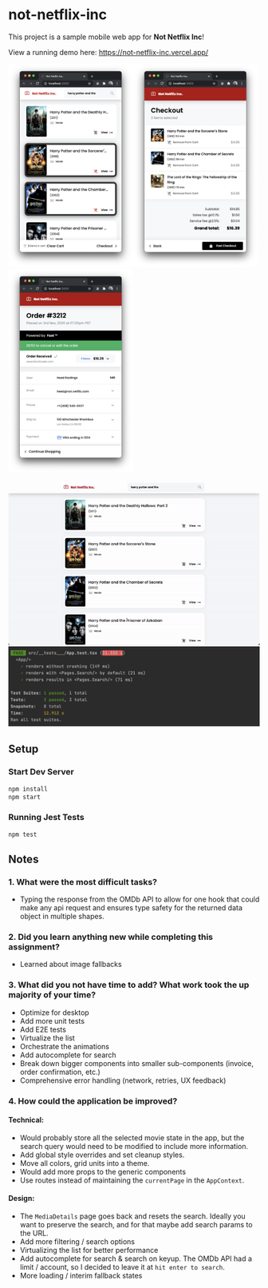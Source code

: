 # not-netflix-inc

This project is a sample mobile web app for **Not Netflix Inc**!

View a running demo here: https://not-netflix-inc.vercel.app/

<img src="https://github.com/mankybansal/not-netflix-inc/blob/master/screenshots/screen1.png" alt="img-1" width="250"><img src="https://github.com/mankybansal/not-netflix-inc/blob/master/screenshots/screen2.png" alt="img-2" width="250"><img src="https://github.com/mankybansal/not-netflix-inc/blob/master/screenshots/screen3.png" alt="img-3"  width="250"> 

<img src="https://github.com/mankybansal/not-netflix-inc/blob/master/screenshots/low-res-gif.gif" width="750">

<img src="https://github.com/mankybansal/not-netflix-inc/blob/master/screenshots/test-runs.png" width="750">

## Setup
### Start Dev Server
```
npm install
npm start
```
### Running Jest Tests
```
npm test
```

## Notes 

### 1. What were the most difficult tasks?
- Typing the response from the OMDb API to allow for one hook that could make any api request and ensures type safety for the returned data object in multiple shapes. 

### 2. Did you learn anything new while completing this assignment?
- Learned about image fallbacks

### 3. What did you not have time to add? What work took the up majority of your time?
- Optimize for desktop
- Add more unit tests
- Add E2E tests
- Virtualize the list
- Orchestrate the animations
- Add autocomplete for search
- Break down bigger components into smaller sub-components (invoice, order confirmation, etc.) 
- Comprehensive error handling (network, retries, UX feedback)

### 4. How could the application be improved?
#### Technical:
- Would probably store all the selected movie state in the app, but the search query would need to be modified to include more information.
- Add global style overrides and set cleanup styles.
- Move all colors, grid units into a theme.
- Would add more props to the generic components 
- Use routes instead of maintaining the `currentPage` in the `AppContext`.

#### Design:
- The `MediaDetails` page goes back and resets the search. Ideally you want to preserve the search, and for that maybe add search params to the URL. 
- Add more filtering / search options
- Virtualizing the list for better performance
- Add autocomplete for search & search on keyup. The OMDb API had a limit / account, so I decided to leave it at `hit enter to search`.
- More loading / interim fallback states
